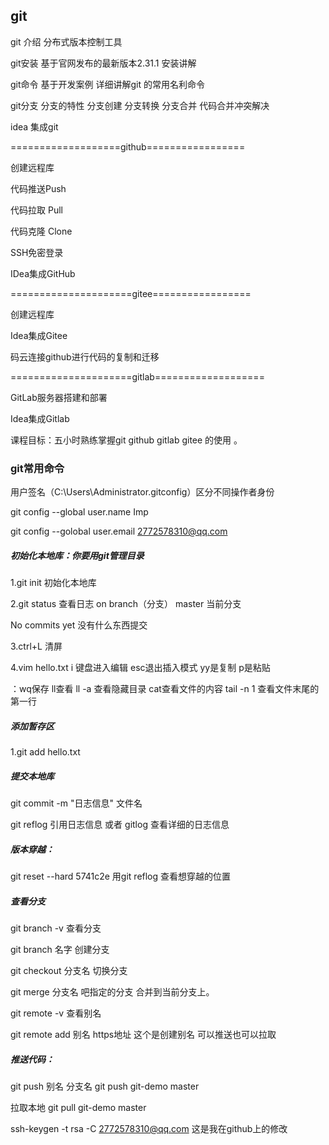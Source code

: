 ## git 

git 介绍 分布式版本控制工具

git安装 基于官网发布的最新版本2.31.1 安装讲解 

git命令 基于开发案例 详细讲解git 的常用名利命令 

git分支  分支的特性 分支创建 分支转换  分支合并 代码合并冲突解决

idea 集成git

===================github=================

创建远程库

代码推送Push

代码拉取 Pull

代码克隆 Clone

SSH免密登录

IDea集成GitHub



=====================gitee=================

创建远程库

Idea集成Gitee

码云连接github进行代码的复制和迁移



=====================gitlab===================

GitLab服务器搭建和部署 

Idea集成Gitlab

课程目标：五小时熟练掌握git  github gitlab  gitee 的使用 。

### git常用命令

用户签名（C:\Users\Administrator\.gitconfig）区分不同操作者身份

 git config --global user.name Imp

git config --golobal user.email 2772578310@qq.com



##### 初始化本地库：你要用git管理目录 

1.git init 初始化本地库

2.git status 查看日志         on branch（分支） master 当前分支

No commits yet  没有什么东西提交  

3.ctrl+L 清屏  

4.vim hello.txt   i 键盘进入编辑 esc退出插入模式     yy是复制 p是粘贴 

  ：wq保存 ll查看   ll -a 查看隐藏目录 cat查看文件的内容 tail -n 1 查看文件末尾的第一行

##### 添加暂存区

1.git add hello.txt

##### 提交本地库

git commit -m "日志信息" 文件名

git reflog 引用日志信息 或者 gitlog 查看详细的日志信息

##### 版本穿越：

git reset --hard 5741c2e  用git reflog 查看想穿越的位置  

##### 查看分支

git branch -v 查看分支

git branch 名字   创建分支

git checkout 分支名    切换分支

git merge 分支名       吧指定的分支  合并到当前分支上。



git remote -v 查看别名

git remote add 别名 https地址  这个是创建别名 可以推送也可以拉取

##### 推送代码：

git push 别名 分支名 git push git-demo master

拉取本地 git pull git-demo master



ssh-keygen -t rsa -C 2772578310@qq.com
这是我在github上的修改







































